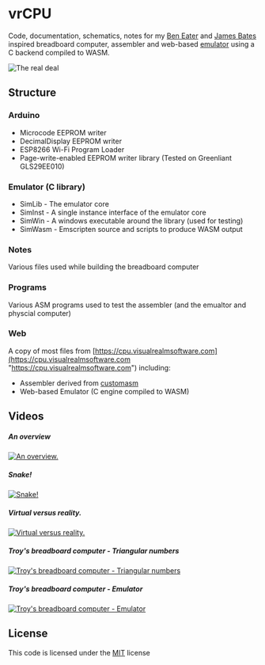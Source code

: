 # vrCPU
Code, documentation, schematics, notes for my [Ben Eater](https://eater.net/8bit "Ben Eater") and [James Bates](https://github.com/jamesbates/jcpu "James Bates") inspired breadboard computer, assembler and web-based [emulator](https://cpu.visualrealmsoftware.com/emu/ "emulator") using a C backend compiled to WASM.

![The real deal](https://cpu.visualrealmsoftware.com/img/computer_gh.jpg "The real deal")

## Structure
### Arduino
* Microcode EEPROM writer
* DecimalDisplay EEPROM writer
* ESP8266 Wi-Fi Program Loader
* Page-write-enabled EEPROM writer library (Tested on Greenliant GLS29EE010)
### Emulator (C library)
* SimLib - The emulator core
* SimInst - A single instance interface of the emulator core
* SimWin - A windows executable around the library (used for testing)
* SimWasm - Emscripten source and scripts to produce WASM output
### Notes
Various files used while building the breadboard computer
### Programs
Various ASM programs used to test the assembler (and the emualtor and physcial computer)
### Web
A copy of most files from [https://cpu.visualrealmsoftware.com](https://cpu.visualrealmsoftware.com "https://cpu.visualrealmsoftware.com") including:
* Assembler derived from [customasm](https://github.com/hlorenzi/customasm "customasm")
* Web-based Emulator (C engine compiled to WASM)

## Videos
##### An overview
[![An overview.](https://img.visualrealmsoftware.com/youtube/thumb/7H-PHc1CNSU)](https://youtu.be/7H-PHc1CNSU "My 8-bit breadboard computer, assembler, emulator and esp8266 program loader. An overview.")

##### Snake!
[![Snake!](https://img.visualrealmsoftware.com/youtube/thumb/xVAOxb0N3pg)](https://youtu.be/xVAOxb0N3pg "Snake! on my Ben Eater inspired 8-bit breadboard computer.")

##### Virtual versus reality. 
[![Virtual versus reality.](https://img.visualrealmsoftware.com/youtube/thumb/90tw-9bhMc0)](http://www.youtube.com/watch?v=90tw-9bhMc0 "Virtual versus reality. My Ben Eater inspired computer and emulator.")

##### Troy's breadboard computer - Triangular numbers
[![Troy's breadboard computer - Triangular numbers](https://img.visualrealmsoftware.com/youtube/thumb/Zj5HfeiyHRU)](http://www.youtube.com/watch?v=Zj5HfeiyHRU "My Ben Eater (and James Bates) inspired 8-bit computer..(Triangular numbers)")

##### Troy's breadboard computer - Emulator
[![Troy's breadboard computer - Emulator](https://img.visualrealmsoftware.com/youtube/thumb/omVyW-ZOdC8)](http://www.youtube.com/watch?v=omVyW-ZOdC8 "Web-based Emulator of my Ben Eater inspired 8-bit computer")

## License
This code is licensed under the [MIT](https://opensource.org/licenses/MIT "MIT") license
